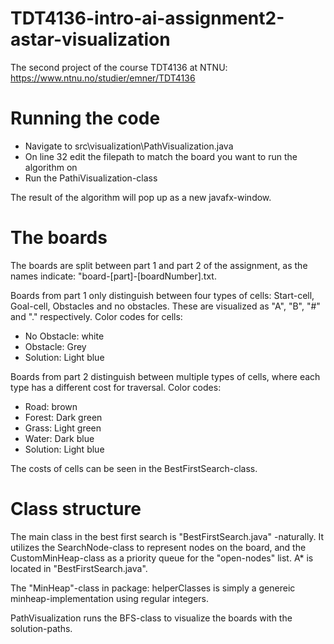 # TDT4136-intro-ai-assignment2-astar-visualization
The second project of the course TDT4136 at NTNU: https://www.ntnu.no/studier/emner/TDT4136 

# Running the code

* Navigate to src\visualization\PathVisualization.java
* On line 32 edit the filepath to match the board you want to run the algorithm on
* Run the PathiVisualization-class

The result of the algorithm will pop up as a new javafx-window. 

# The boards

The boards are split between part 1 and part 2 of the assignment, as the names indicate: "board-[part]-[boardNumber].txt. 

Boards from part 1 only distinguish between four types of cells: Start-cell, Goal-cell, Obstacles and no obstacles. These are visualized as "A", "B", "#" and "." respectively. 
Color codes for cells:
* No Obstacle: white
* Obstacle: Grey
* Solution: Light blue

Boards from part 2 distinguish between multiple types of cells, where each type has a different cost for traversal. 
Color codes: 
* Road: brown
* Forest: Dark green
* Grass: Light green
* Water: Dark blue
* Solution: Light blue

The costs of cells can be seen in the BestFirstSearch-class. 

# Class structure

The main class in the best first search is "BestFirstSearch.java" -naturally. It utilizes the SearchNode-class to represent nodes on the board, and the CustomMinHeap-class as a priority queue for the "open-nodes" list. A* is located in "BestFirstSearch.java". 

The "MinHeap"-class in package: helperClasses is simply a genereic minheap-implementation using regular integers. 

PathVisualization runs the BFS-class to visualize the boards with the solution-paths. 
